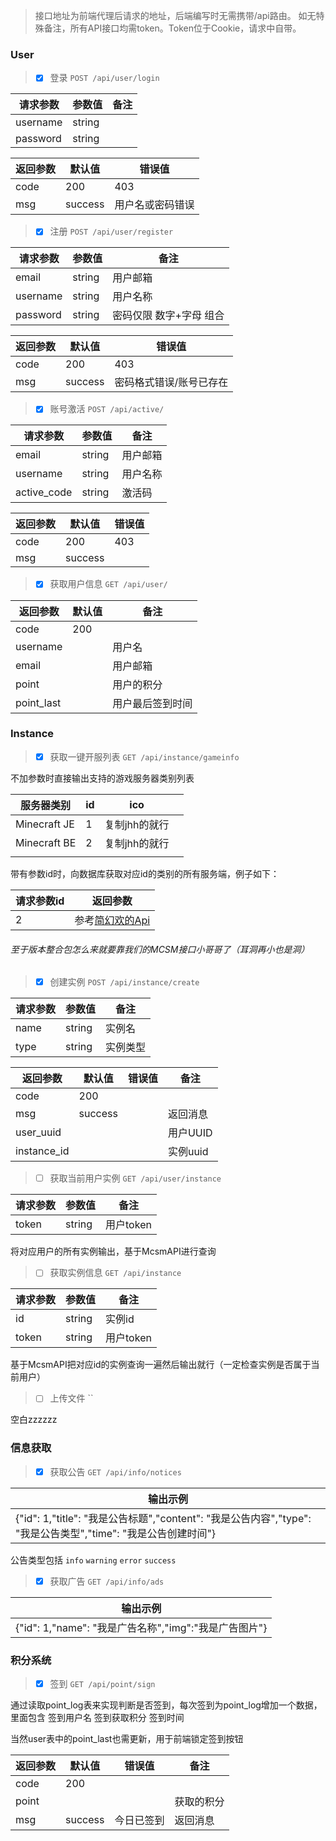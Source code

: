 > 接口地址为前端代理后请求的地址，后端编写时无需携带/api路由。
> 如无特殊备注，所有API接口均需token。Token位于Cookie，请求中自带。

### User
> - [X] 登录 `POST /api/user/login`

| 请求参数     | 参数值    | 备注  |
| -------- | ------ | --- |
| username | string |     |
| password | string |     |

| 返回参数 | 默认值     | 错误值      |
| ---- | ------- | -------- |
| code | 200     | 403      |
| msg  | success | 用户名或密码错误 |

> - [X] 注册 `POST /api/user/register`

| 请求参数     | 参数值    | 备注            |
| -------- | ------ | ------------- |
| email    | string | 用户邮箱          |
| username | string | 用户名称          |
| password | string | 密码仅限 数字+字母 组合 |

| 返回参数 | 默认值     | 错误值          |
| ---- | ------- | ------------ |
| code | 200     | 403          |
| msg  | success | 密码格式错误/账号已存在 |

> - [X] 账号激活 `POST /api/active/`

| 请求参数     | 参数值    | 备注            |
| -------- | ------ | ------------- |
| email    | string | 用户邮箱          |
| username | string | 用户名称          |
| active_code | string | 激活码 |

| 返回参数 | 默认值     | 错误值 |
| ---- | ------- | --- |
| code | 200     | 403 |
| msg  | success |     |

> - [X] 获取用户信息 `GET /api/user/`

| 返回参数       | 默认值 | 备注       |
| ---------- | --- | -------- |
| code       | 200 |          |
| username   |     | 用户名      |
| email      |     | 用户邮箱     |
| point      |     | 用户的积分    |
| point_last |     | 用户最后签到时间 |

### Instance
> - [X] 获取一键开服列表 `GET /api/instance/gameinfo`

不加参数时直接输出支持的游戏服务器类别列表

| 服务器类别        | id  | ico      |     |
| ------------ | --- | -------- | --- |
| Minecraft JE | 1   | 复制jhh的就行 |     |
| Minecraft BE | 2   | 复制jhh的就行 |     |
|              |     |          |     |

带有参数id时，向数据库获取对应id的类别的所有服务端，例子如下：

| 请求参数id | 返回参数                                                             |
| ------ | ---------------------------------------------------------------- |
| 2      | 参考[简幻欢的Api](https://api.simpfun.cn/api/games/kindlist?game_id=5) |

###### 至于版本整合包怎么来就要靠我们的MCSM接口小哥哥了（耳洞再小也是洞）

> - [X] 创建实例 `POST /api/instance/create`

| 请求参数  | 参数值    | 备注      |
| ----- | ------ | ------- |
| name | string | 实例名 |
| type | string | 实例类型 |

| 返回参数  | 默认值     | 错误值   | 备注    |
| ----- | ------- | ----- | ----- |
| code  | 200     |       |       |
| msg   | success |  | 返回消息  |
| user_uuid   | |  | 用户UUID  |
| instance_id   | |  | 实例uuid  |

> - [ ] 获取当前用户实例 `GET /api/user/instance`

| 请求参数  | 参数值    | 备注      |
| ----- | ------ | ------- |
| token | string | 用户token |
将对应用户的所有实例输出，基于McsmAPI进行查询

> - [ ] 获取实例信息 `GET /api/instance`

| 请求参数  | 参数值    | 备注      |
| ----- | ------ | ------- |
| id    | string | 实例id    |
| token | string | 用户token |
基于McsmAPI把对应id的实例查询一遍然后输出就行（一定检查实例是否属于当前用户）

> - [ ] 上传文件 `` 

空白zzzzzz
### 信息获取
> - [X] 获取公告 `GET /api/info/notices`

| 输出示例                                                                                |
| ----------------------------------------------------------------------------------- |
| {"id": 1,"title": "我是公告标题","content": "我是公告内容","type": "我是公告类型","time": "我是公告创建时间"} |
公告类型包括 `info` `warning` `error` `success`

> - [X] 获取广告 `GET /api/info/ads`

| 输出示例 |
| -------------------|
| {"id": 1,"name": "我是广告名称","img":"我是广告图片"}                                           |

### 积分系统
> - [X] 签到 `GET /api/point/sign`

通过读取point_log表来实现判断是否签到，每次签到为point_log增加一个数据，里面包含 签到用户名 签到获取积分 签到时间

当然user表中的point_last也需更新，用于前端锁定签到按钮

| 返回参数  | 默认值     | 错误值   | 备注    |
| ----- | ------- | ----- | ----- |
| code  | 200     |       |       |
| point |         |       | 获取的积分 |
| msg   | success | 今日已签到 | 返回消息  |

